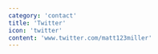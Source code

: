 ```yaml
---
category: 'contact'
title: 'Twitter'
icon: 'twitter'
content: 'www.twitter.com/matt123miller'
---
```

